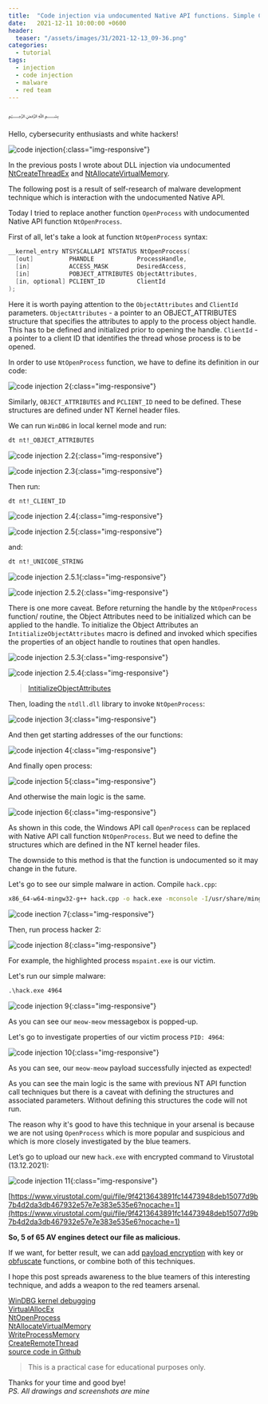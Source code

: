 ```yaml
---
title:  "Code injection via undocumented Native API functions. Simple C++ example."
date:   2021-12-11 10:00:00 +0600
header:
  teaser: "/assets/images/31/2021-12-13_09-36.png"
categories: 
  - tutorial
tags:
  - injection
  - code injection
  - malware
  - red team
---
```


﷽

Hello, cybersecurity enthusiasts and white hackers!

![code injection](/assets/images/31/2021-12-13_09-36.png){:class="img-responsive"}    

In the previous posts I wrote about DLL injection via undocumented [NtCreateThreadEx](/tutorial/2021/12/06/malware-injection-9.html) and [NtAllocateVirtualMemory](/tutorial/2021/12/07/malware-injection-10.html).   

The following post is a result of self-research of malware development technique which is interaction with the undocumented Native API.

Today I tried to replace another function `OpenProcess` with undocumented Native API function `NtOpenProcess`.    

First of all, let's take a look at function `NtOpenProcess` syntax:    
```cpp
__kernel_entry NTSYSCALLAPI NTSTATUS NtOpenProcess(
  [out]          PHANDLE            ProcessHandle,
  [in]           ACCESS_MASK        DesiredAccess,
  [in]           POBJECT_ATTRIBUTES ObjectAttributes,
  [in, optional] PCLIENT_ID         ClientId
);
```

Here it is worth paying attention to the `ObjectAttributes` and `ClientId` parameters. `ObjectAttributes` - a pointer to an OBJECT_ATTRIBUTES structure that specifies the attributes to apply to the process object handle. This has to be defined and initialized prior to opening the handle. `ClientId` - a pointer to a client ID that identifies the thread whose process is to be opened.    

In order to use `NtOpenProcess` function, we have to define its definition in our code:

![code injection 2](/assets/images/31/2021-12-13_10-08.png){:class="img-responsive"}    

Similarly, `OBJECT_ATTRIBUTES` and `PCLIENT_ID` need to be defined. These structures are defined under NT Kernel header files.   

We can run `WinDBG` in local kernel mode and run:
```bash
dt nt!_OBJECT_ATTRIBUTES
```

![code injection 2.2](/assets/images/31/2021-12-13_11-18.png){:class="img-responsive"}    

![code injection 2.3](/assets/images/31/2021-12-13_11-20.png){:class="img-responsive"}    

Then run:
```bash
dt nt!_CLIENT_ID
```

![code injection 2.4](/assets/images/31/2021-12-13_11-21.png){:class="img-responsive"}    

![code injection 2.5](/assets/images/31/2021-12-13_11-22.png){:class="img-responsive"}    

and:
```bash
dt nt!_UNICODE_STRING
```

![code injection 2.5.1](/assets/images/31/2021-12-13_13-30.png){:class="img-responsive"}    

![code injection 2.5.2](/assets/images/31/2021-12-13_13-30_1.png){:class="img-responsive"}    

There is one more caveat. Before returning the handle by the `NtOpenProcess` function/ routine, the Object Attributes need to be initialized which can be applied to the handle. To initialize the Object Attributes an `IntitializeObjectAttributes` macro is defined and invoked which specifies the properties of an object handle to routines that open handles.

![code injection 2.5.3](/assets/images/31/2021-12-13_11-48.png){:class="img-responsive"}    

![code injection 2.5.4](/assets/images/31/2021-12-13_11-50.png){:class="img-responsive"}    

> [IntitializeObjectAttributes](https://docs.microsoft.com/en-us/windows/win32/api/ntdef/nf-ntdef-initializeobjectattributes)    

Then, loading the `ntdll.dll` library to invoke `NtOpenProcess`:    

![code injection 3](/assets/images/31/2021-12-13_11-31.png){:class="img-responsive"}    

And then get starting addresses of the our functions:   

![code injection 4](/assets/images/31/2021-12-13_11-45.png){:class="img-responsive"}    

And finally open process:   

![code injection 5](/assets/images/31/2021-12-13_11-46.png){:class="img-responsive"}    

And otherwise the main logic is the same.     

![code injection 6](/assets/images/31/2021-12-13_11-49.png){:class="img-responsive"}    

As shown in this code, the Windows API call `OpenProcess` can be replaced with Native API call function `NtOpenProcess`. But we need to define the structures which are defined in the NT kernel header files.    

The downside to this method is that the function is undocumented so it may change in the future.

Let's go to see our simple malware in action. Compile `hack.cpp`:
```bash
x86_64-w64-mingw32-g++ hack.cpp -o hack.exe -mconsole -I/usr/share/mingw-w64/include/ -s -ffunction-sections -fdata-sections -Wno-write-strings -fno-exceptions -fmerge-all-constants -static-libstdc++ -static-libgcc -fpermissive
```

![code inection 7](/assets/images/31/2021-12-13_12-40.png){:class="img-responsive"}    

Then, run process hacker 2:

![code injection 8](/assets/images/31/2021-12-13_12-44.png){:class="img-responsive"}    

For example, the highlighted process `mspaint.exe` is our victim.    

Let's run our simple malware:   
```cmd
.\hack.exe 4964
```

![code injection 9](/assets/images/31/2021-12-13_12-46.png){:class="img-responsive"}    

As you can see our `meow-meow` messagebox is popped-up.    

Let's go to investigate properties of our victim process `PID: 4964`:   

![code injection 10](/assets/images/31/2021-12-13_12-50.png){:class="img-responsive"}    

As you can see, our `meow-meow` payload successfully injected as expected!   

As you can see the main logic is the same with previous NT API function call techniques but there is a caveat with defining the structures and associated parameters. Without defining this structures the code will not run.    

The reason why it's good to have this technique in your arsenal is because we are not using `OpenProcess` which is more popular and suspicious and which is more closely investigated by the blue teamers.    

Let’s go to upload our new `hack.exe` with encrypted command to Virustotal (13.12.2021):

![code injection 11](/assets/images/31/2021-12-13_13-01.png){:class="img-responsive"}    

[https://www.virustotal.com/gui/file/9f4213643891fc14473948deb15077d9b7b4d2da3db467932e57e7e383e535e6?nocache=1](https://www.virustotal.com/gui/file/9f4213643891fc14473948deb15077d9b7b4d2da3db467932e57e7e383e535e6?nocache=1)    

**So, 5 of 65 AV engines detect our file as malicious.** 

If we want, for better result, we can add [payload encryption](/tutorial/2021/09/04/simple-malware-av-evasion.html) with key or [obfuscate](/tutorial/2021/09/06/simple-malware-av-evasion-2.html) functions, or combine both of this techniques.    

I hope this post spreads awareness to the blue teamers of this interesting technique, and adds a weapon to the red teamers arsenal.      

[WinDBG kernel debugging](https://docs.microsoft.com/en-us/windows-hardware/drivers/debugger/performing-local-kernel-debugging)    
[VirtualAllocEx](https://docs.microsoft.com/en-us/windows/win32/api/memoryapi/nf-memoryapi-virtualallocex)    
[NtOpenProcess](https://docs.microsoft.com/en-us/windows-hardware/drivers/ddi/ntddk/nf-ntddk-ntopenprocess)    
[NtAllocateVirtualMemory](https://docs.microsoft.com/en-us/windows-hardware/drivers/ddi/ntifs/nf-ntifs-ntallocatevirtualmemory)    
[WriteProcessMemory](https://docs.microsoft.com/en-us/windows/win32/api/memoryapi/nf-memoryapi-writeprocessmemory)    
[CreateRemoteThread](https://docs.microsoft.com/en-us/windows/win32/api/processthreadsapi/nf-processthreadsapi-createremotethread)    
[source code in Github](https://github.com/cocomelonc/2021-12-11-malware-injection-11)    

> This is a practical case for educational purposes only.      

Thanks for your time and good bye!   
*PS. All drawings and screenshots are mine*
